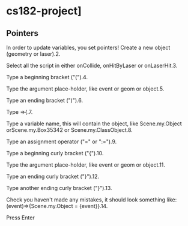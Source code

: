 # cs182-project]

## Pointers
In order to update variables, you set pointers! 
Create a new object (geometry or laser).2.
 
Select all the script in either onCollide, onHitByLaser or onLaserHit.3.
 
Type a beginning bracket ("(").4.
 
Type the argument place-holder, like event or geom or object.5.
 
Type an ending bracket (")").6.
 
Type =>{.7.
 
Type a variable name, this will contain the object, like Scene.my.Object orScene.my.Box35342 or Scene.my.ClassObject.8.
 
Type an assignment operator ("=" or ":=").9.
 
Type a beginning curly bracket ("{").10.
 
Type the argument place-holder, like event or geom or object.11.
 
Type an ending curly bracket ("}").12.
 
Type another ending curly bracket ("}").13.
 
Check you haven't made any mistakes, it should look something like:(event)=>{Scene.my.Object = {event}}.14.
 
Press Enter
